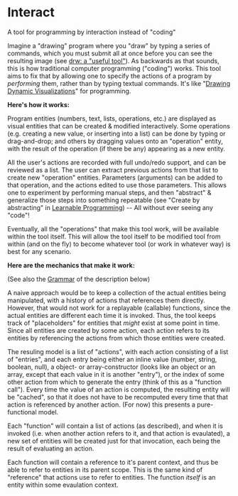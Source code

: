 # Interact
A tool for programming by interaction instead of "coding"

Imagine a "drawing" program where you "draw" by typing a series of commands, which you must submit all at once before you can see the resulting image (see [drw: a "useful tool"](https://programmingmadecomplicated.wordpress.com/2017/10/29/introducing-drw-a-useful-tool-to-solve-a-practical-problem/)). As backwards as that sounds, this is how traditional computer programming ("coding") works. This tool aims to fix that by allowing one to specify the actions of a program by *performing* them, rather than by typing textual commands. It's like "[Drawing Dynamic Visualizations](http://worrydream.com/DrawingDynamicVisualizationsTalk/)" for programming.

**Here's how it works:**

Program entities (numbers, text, lists, operations, etc.) are displayed as visual entities that can be created & modified interactively. Some operations (e.g. creating a new value, or inserting into a list) can be done by typing or drag-and-drop; and others by dragging values onto an "operation" entity, with the result of the operation (if there be any) appearing as a new entity.

All the user's actions are recorded with full undo/redo support, and can be reviewed as a list. The user can extract previous actions from that list to create new "operation" entities. Parameters (arguments) can be added to that operation, and the actions edited to use those parameters. This allows one to experiment by performing manual steps, and then "abstract" & generalize those steps into something repeatable (see "Create by abstracting" in [Learnable Programming](http://worrydream.com/LearnableProgramming/)) -- All without ever seeing any "code"!

Eventually, all the "operations" that make this tool work, will be available within the tool itself. This will allow the tool itself to be modified tool from within (and on the fly) to become whatever tool (or work in whatever way) is best for any scenario.

**Here are the mechanics that make it work:**

(See also the [Grammar](https://github.com/d-cook/Interact/blob/master/Grammar.txt) of the description below)

A naive approach would be to keep a collection of the actual entities being manipulated, with a history of actions that references them directly. However, that would not work for a replayable (callable) functions, since the actual entities are different each time it is invoked. Thus, the tool keeps track of "placeholders" for entities that *might* exist at some point in time. Since all entities are created by some action, each action refers to its entities by referencing the actions from which those entities were created.

The resuling model is a list of "actions", with each action consisting of a list of "entries", and each entry being either an inline value (number, string, boolean, null), a object- or array-constructor (looks like an object or an array, except that each value in it is another "entry"), or the index of some other action from which to generate the entry (think of this as a "function call"). Every time the value of an action is computed, the resulting entity will be "cached", so that it does not have to be recomputed every time that that action is referenced by another action. (For now) this presents a pure-functional model.

Each "function" will contain a list of actions (as described), and when it is invoked (i.e. when another action refers to it, and that action is evaulated), a new set of entities will be created just for that invocation, each being the result of evaluating an action.

Each function will contain a reference to it's parent context, and thus be able to refer to entities in its parent scope. This is the same kind of "reference" that actions use to refer to entities. The function *itself* is an entity within some evaulation context.
